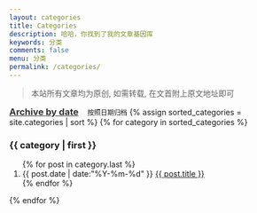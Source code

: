```yaml
---
layout: categories
title: Categories
description: 哈哈，你找到了我的文章基因库
keywords: 分类
comments: false
menu: 分类
permalink: /categories/
---
```


> 本站所有文章均为原创, 如需转载, 在文首附上原文地址即可

<section class="container posts-content">
    <a href="https://zoharyips.github.io/archives/" style="color: #333"><h3 style="display: inline">Archive by date</h3></a>
    <span class="post-list-item" style="font-size: 12px;margin-left: 12px">按照日期归档</span>
    <!-- {% comment %} sort: 按照首字母的 ASCII 表顺序排序, 对各类别进行排序 {% endcomment %} -->
    {% assign sorted_categories = site.categories | sort %}
    <!-- {% comment %} categories: 各种类别, category: 每一个类别 {% endcomment %} -->
    {% for category in sorted_categories %}
    <!-- {% comment %} first: 每一个类别标题的第一次出现, 第一次出现时将其显示为标题 {% endcomment %} -->
    <h3>{{ category | first }}</h3>
    <!-- {% comment %} last: 返回数组的最后一项, 即按照时间逆序显示文章 {% endcomment %} -->
    <ol class="posts-list" id="{{ category[0] }}">{% for post in category.last %}
        <li class="posts-list-item">
            <span class="posts-list-meta">{{ post.date | date:"%Y-%m-%d" }}</span>
            <a class="posts-list-name" href="{{ site.url }}{{ post.url }}">{{ post.title }}</a>
        </li>{% endfor %}
    </ol>{% endfor %}
</section>
